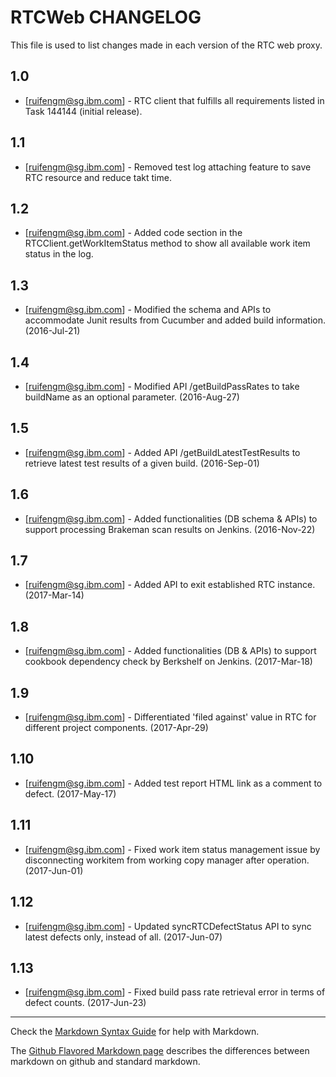 RTCWeb CHANGELOG
=====================

This file is used to list changes made in each version of the RTC web proxy. 

1.0
-----
- [ruifengm@sg.ibm.com] - RTC client that fulfills all requirements listed in Task 144144 (initial release).

1.1
-----
- [ruifengm@sg.ibm.com] - Removed test log attaching feature to save RTC resource and reduce takt time.

1.2
-----
- [ruifengm@sg.ibm.com] - Added code section in the RTCClient.getWorkItemStatus method to show all available work item status in the log.

1.3
-----
- [ruifengm@sg.ibm.com] - Modified the schema and APIs to accommodate Junit results from Cucumber and added build information. (2016-Jul-21)

1.4
-----
- [ruifengm@sg.ibm.com] - Modified API /getBuildPassRates to take buildName as an optional parameter. (2016-Aug-27)

1.5 
-----
- [ruifengm@sg.ibm.com] - Added API /getBuildLatestTestResults to retrieve latest test results of a given build. (2016-Sep-01)

1.6 
-----
- [ruifengm@sg.ibm.com] - Added functionalities (DB schema & APIs) to support processing Brakeman scan results on Jenkins. (2016-Nov-22)

1.7 
-----
- [ruifengm@sg.ibm.com] - Added API to exit established RTC instance. (2017-Mar-14)

1.8
-----
- [ruifengm@sg.ibm.com] - Added functionalities (DB & APIs) to support cookbook dependency check by Berkshelf on Jenkins. (2017-Mar-18)

1.9
-----
- [ruifengm@sg.ibm.com] - Differentiated 'filed against' value in RTC for different project components. (2017-Apr-29)

1.10
-----
- [ruifengm@sg.ibm.com] - Added test report HTML link as a comment to defect. (2017-May-17)

1.11
-----
- [ruifengm@sg.ibm.com] - Fixed work item status management issue by disconnecting workitem from working copy manager after operation. (2017-Jun-01)

1.12
-----
- [ruifengm@sg.ibm.com] - Updated syncRTCDefectStatus API to sync latest defects only, instead of all. (2017-Jun-07)

1.13
-----
- [ruifengm@sg.ibm.com] - Fixed build pass rate retrieval error in terms of defect counts. (2017-Jun-23)

- - -
Check the [Markdown Syntax Guide](http://daringfireball.net/projects/markdown/syntax) for help with Markdown.

The [Github Flavored Markdown page](http://github.github.com/github-flavored-markdown/) describes the differences between markdown on github and standard markdown.